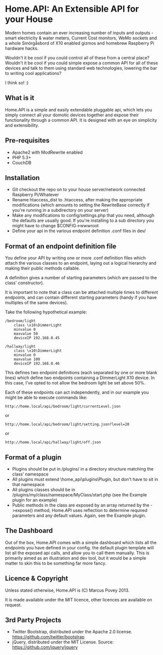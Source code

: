 Home.API: An Extensible API for your House
==========================================

Modern homes contain an ever increasing number of inputs and outputs - smart electricity & water meters, Current Cost monitors, WeMo sockets and a whole Smörgåsbord of X10 enabled gizmos and homebrew Raspberry Pi hardware hacks.

Wouldn't it be cool if you could control all of these from a central place? Wouldn't it be cool if you could simple expose a common API for all of these devices and talk to them using standard web technologies, lowering the bar to writing cool applications?

I think so! :)

What is it
----------

Home.API is a simple and easily extendable pluggable api, which lets you simply connect all your domotic devices together and expose their functionality through a common API. It is designed with an eye on simplicity and extensibility.

Pre-requisites
--------------

 * Apache2 with ModRewrite enabled
 * PHP 5.3+
 * CouchDB 

Installation
------------

 * Git checkout the repo on to your house server/network connected Raspberry Pi/Whatever
 * Rename htaccess_dist to .htaccess, after making the appropriate modifications (which amounts to setting the RewriteBase correctly if you're running in a subdirectory on your server)
 * Make any modifications to config/settings.php that you need, although the defaults are usually good. If you're installing to a sub directory you might have to change $CONFIG->wwwroot
 * Define your api in the various endpoint definition .conf files in dev/

Format of an endpoint definition file
-------------------------------------

You define your API by writing one or more .conf definition files which attach the various classes to an endpoint, laying out a logical hierarchy and making their public methods callable. 

A definition gives a number of starting parameters (which are passed to the class' constructor).

It is important to note that a class can be attached multiple times to different endpoints, and can contain different starting parameters (handy if you have multiples of the same devices).

Take the following hypothetical example:

```
/bedroom/light
    class \x10\DimmerLight 
    minvalue 0
    maxvalue 50
    deviceIP 192.168.0.45

/hallway/light
    class \x10\DimmerLight 
    minvalue 0
    maxvalue 100
    deviceIP 192.168.0.46
```

This defines two endpoint definitions (each separated by one or more blank lines) which define two endpoints containing a DimmerLight X10 device. In this case, I've opted to not allow the bedroom light be set above 50%.

Each of these endpoints can act independently, and in our example you might be able to execute commands like:

```
http://home.local/api/bedroom/light/currentLevel.json
```

or

```
http://home.local/api/bedroom/light/setting.json?level=20
```

or

```
http://home.local/api/hallway/light/off.json
```

Format of a plugin
------------------

 * Plugins should be put in /plugins/ in a directory structure matching the class' namespace
 * All plugins must extend \home_api\plugins\Plugin, but don't have to sit in that namespace
 * All plugins classes should be in /plugins/my/class/namespace/MyClass/start.php (see the Example plugin for an example)
 * Public methods in the class are exposed by an array returned by the ->expose() method, Home.API uses reflection to determine required parameters and any default values. Again, see the Example plugin.

The Dashboard
-------------

Out of the box, Home.API comes with a simple dashboard which lists all the endpoints you have defined in your config. the default plugin template will list all the exposed api calls, and allow you to call them manually. This is primarily aimed as an illustration and dev tool, but it would be a simple matter to skin this to be something far more fancy.

Licence & Copyright
-------------------

Unless stated otherwise, Home.API is (C) Marcus Povey 2013.

It is made available under the MIT licence, other licences are available
on request.

3rd Party Projects
------------------

 * Twitter Bootstrap, distributed under the Apache 2.0 license. <https://github.com/twitter/bootstrap>
 * jQuery, distributed under the MIT License. Source: <https://github.com/jquery/jquery>
